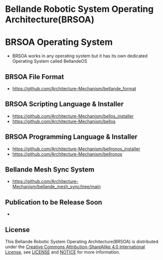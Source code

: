 # Bellande Robotic System Operating Architecture(BRSOA)

# BRSOA Operating System
- BRSOA works in any operating system but it has its own dedicated Operating System called BellandeOS

## BRSOA File Format
- https://github.com/Architecture-Mechanism/bellande_format

## BRSOA Scripting Language & Installer
- https://github.com/Architecture-Mechanism/bellos_installer
- https://github.com/Architecture-Mechanism/bellos

## BRSOA Programming Language & Installer
- https://github.com/Architecture-Mechanism/bellronos_installer
- https://github.com/Architecture-Mechanism/bellronos

## Bellande Mesh Sync System
- https://github.com/Architecture-Mechanism/bellande_mesh_sync/tree/main

## Publication to be Release Soon
-

## License
This Bellande Robotic System Operating Architecture(BRSOA) is distributed under the [Creative Commons Attribution-ShareAlike 4.0 International License](http://creativecommons.org/licenses/by-sa/4.0/), see [LICENSE](https://github.com/Robotics-Sensors/bellande_robotic_system_operating_architecture/blob/main/LICENSE) and [NOTICE](https://github.com/Robotics-Sensors/bellande_robotic_system_operating_architecture/blob/main/LICENSE) for more information.
